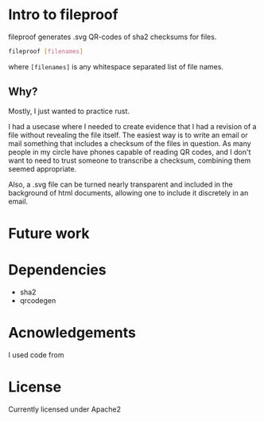 # Intro to fileproof

fileproof generates .svg QR-codes of sha2 checksums for files.

```bash
fileproof [filenames]
```
where `[filenames]` is any whitespace separated list of file names.

## Why?

Mostly, I just wanted to practice rust.

I had a usecase where I needed to create evidence that I had a revision of 
a file without revealing the file itself. 
The easiest way is to write an email or mail something that includes a checksum of the files in question.
As many people in my circle have phones capable of reading QR codes, 
and I don't want to need to trust someone to transcribe a checksum, combining 
them seemed appropriate.

Also, a .svg file can be turned nearly transparent and included in the background of html documents, allowing one to include it discretely in an email.

# Future work

# Dependencies
 - sha2
 - qrcodegen

# Acnowledgements
I used code from 

# License
Currently licensed under Apache2
